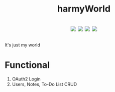 ㅤ<h1 align="center">harmyWorld

[![](https://img.shields.io/badge/Developed%20by-HarmyFounder-%236DB33F)](https://github.com/HarmyFounder)
![](https://img.shields.io/badge/JDK-17-%23E76F00)
![](https://img.shields.io/badge/Spring%20Boot-3.1.2-%236DB33F)
[![](https://img.shields.io/badge/DBMS-Postgres-%234476ff)](https://www.postgresql.org/)
</h1>


<p>It's just my world


<h1>Functional</h1>
<ol>
  <li>OAuth2 Login</li>
  <li>Users, Notes, To-Do List CRUD</li>
</ol>
